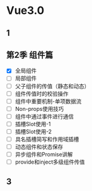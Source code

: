 # Vue3.0

## 1

## 第2季 组件篇

- [x] 全局组件
- [ ] 局部组件
- [ ] 父子组件的传值（静态和动态）
- [ ] 组件传值时的校验操作
- [ ] 组件中重要机制-单项数据流
- [ ] Non-props使用技巧
- [ ] 组件中通过事件进行通信
- [ ] 插槽Slot使用-1
- [ ] 插槽Slot使用-2
- [ ] 具名插槽简写和作用域插槽
- [ ] 动态组件和状态保存
- [ ] 异步组件和Promise讲解
- [ ] provide和inject多级组件传值

## 3
